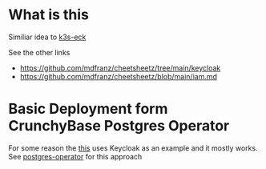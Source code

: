 # What is this

Similiar idea to [k3s-eck](https://github.com/mdfranz/k3s-eck/)

See the other links

- https://github.com/mdfranz/cheetsheetz/tree/main/keycloak
- https://github.com/mdfranz/cheetsheetz/blob/main/iam.md

# Basic Deployment form CrunchyBase Postgres Operator 

For some reason the [this](https://access.crunchydata.com/documentation/postgres-operator/latest/quickstart) uses Keycloak as an example and it mostly works. See [postgres-operator](./postgres-operator) for this approach

